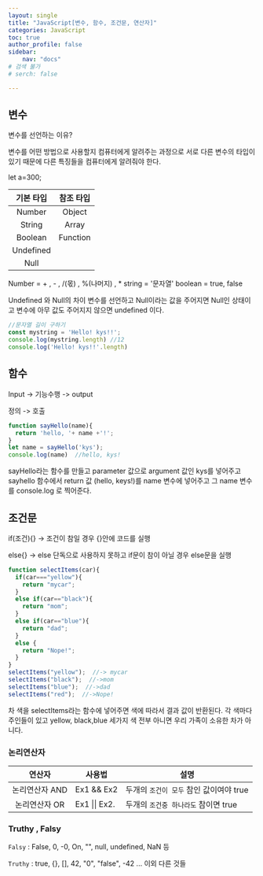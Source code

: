 ```yaml
---
layout: single
title: "JavaScript[변수, 함수, 조건문, 연산자]"
categories: JavaScript
toc: true
author_profile: false
sidebar:
    nav: "docs"
# 검색 불가
# serch: false 

---
```








## 변수



변수를 선언하는 이유? 

변수를 어떤 방법으로 사용할지 컴퓨터에게 알려주는 과정으로 
서로 다른 변수의 타입이 있기 때문에 다른 특징들을 컴퓨터에게 알려줘야 한다.

let a=300;

| 기본 타입 | 참조 타입 |
| :-------: | :-------: |
|  Number   |  Object   |
|  String   |   Array   |
|  Boolean  | Function  |
| Undefined |           |
|   Null    |           |

Number = + , - , /(몫) , %(나머지) , * 
string = '문자열'
boolean = true, false

Undefined 와 Null의 차이
변수를 선언하고 Null이라는 값을 주어지면 Null인 상태이고
변수에 아무 값도 주어지지 않으면 undefined 이다.

```javascript
//문자열 길이 구하기
const mystring = 'Hello! kys!!';
console.log(mystring.length) //12
console.log('Hello! kys!!'.length)
```



## 함수



Input -> 기능수행 -> output

정의 -> 호출

```javascript
function sayHello(name){
  return 'hello, '+ name +'!';
}
let name = sayHello('kys');
console.log(name)  //hello, kys!
```

sayHello라는 함수를 만들고 parameter 값으로 argument 값인 kys를 넣어주고 sayhello 함수에서 return 값 (hello, keys!)를 name 변수에 넣어주고 그 name 변수를 console.log 로 찍어준다.



## 조건문

if(조건){} -> 조건이 참일 경우 {}안에 코드를 실행

else{} -> else 단독으로 사용하지 못하고 if문이 참이 아닐 경우 else문을 실행

```javascript
function selectItems(car){
  if(car==="yellow"){
    return "mycar";
  }
  else if(car=="black"){
    return "mom";
  }
  else if(car=="blue"){
    return "dad";
  }
  else {
    return "Nope!";
  }
}
selectItems("yellow");  //-> mycar
selectItems("black");  //->mom
selectItems("blue");  //->dad
selectItems("red");  //->Nope!
```

차 색을 selectItems라는 함수에 넣어주면 색에 따라서 결과 값이 반환된다.
각 색마다 주인들이 있고 yellow, black,blue 세가지 색 전부 아니면 우리 가족이 소유한 차가 아니다.

### 논리연산자

|     연산자     | 사용법            | 설명                                    |
| :------------: | ----------------- | --------------------------------------- |
| 논리연산자 AND | Ex1 && Ex2        | 두개의 `조건이 모두` 참인 값이여야 true |
| 논리연산자 OR  | Ex1  \|\|    Ex2. | 두개의 `조건중 하나라도` 참이면 true    |



### Truthy , Falsy

`Falsy` : False, 0, -0, On, "", null, undefined, NaN 등

`Truthy` : true, {}, [], 42, "0", "false", -42 ... 이외 다른 것들
